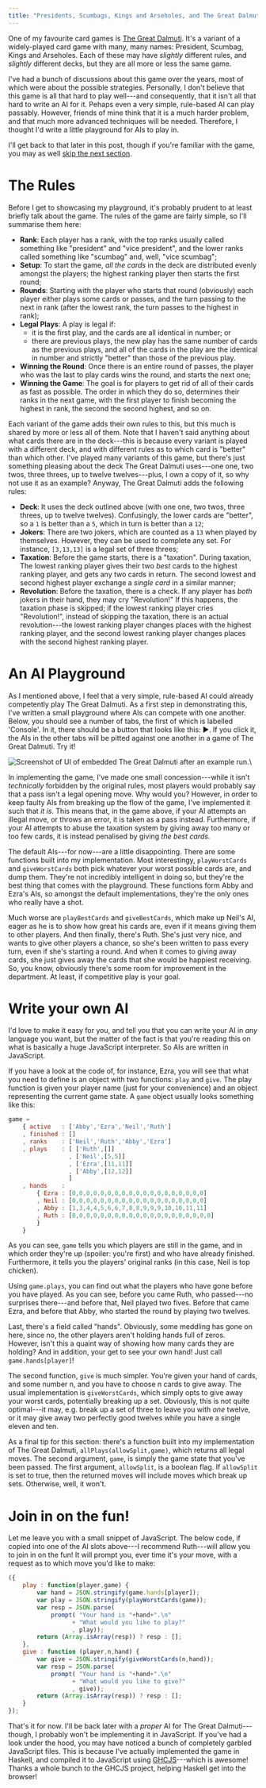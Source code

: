 ```yaml
---
title: "Presidents, Scumbags, Kings and Arseholes, and The Great Dalmuti"
---
```


One of my favourite card games is [The Great Dalmuti][BoardGameGeek]. It's  a variant of a widely-played card game with many, many names: President, Scumbag, Kings and Arseholes. Each of these may have *slightly* different rules, and *slightly* different decks, but they are all more or less the same game.

I've had a bunch of discussions about this game over the years, most of which were about the possible strategies. Personally, I don't believe that this game is all that hard to play well---and consequently, that it isn't all that hard to write an AI for it. Pehaps even a very simple, rule-based AI can play passably. However, friends of mine think that it is a much harder problem, and that much more advanced techniques will be needed. Therefore, I thought I'd write a little playground for AIs to play in.

<!--more-->

I'll get back to that later in this post, though if you're familiar with the game, you may as well [skip the next section](#an-ai-playground).


# The Rules

Before I get to showcasing my playground, it's probably prudent to at least briefly talk about the game. The rules of the game are fairly simple, so I'll summarise them here:

  - **Rank**: Each player has a rank, with the top ranks usually called something like "president" and "vice president", and the lower ranks called something like "scumbag" and, well, "vice scumbag";
  - **Setup**: To start the game, *all the cards* in the deck are distributed evenly amongst the players; the highest ranking player then starts the first round;
  - **Rounds**: Starting with the player who starts that round (obviously) each player either plays some cards or passes, and the turn passing to the next in rank (after the lowest rank, the turn passes to the highest in rank);
  - **Legal Plays**: A play is legal if:
      * it is the first play, and the cards are all identical in number; or
      * there are previous plays, the new play has the same number of cards as the previous plays, and all of the cards in the play are the identical in number and strictly "better" than those of the previous play.
  - **Winning the Round**: Once there is an entire round of passes, the player who was the last to play cards wins the round, and starts the next one;
  - **Winning the Game**: The goal is for players to get rid of all of their cards as fast as possible. The order in which they do so, determines their ranks in the next game, with the first player to finish becoming the highest in rank, the second the second highest, and so on.

Each variant of the game adds their own rules to this, but this much is shared by more or less all of them. Note that I haven't said anything about what cards there are in the deck---this is because every variant is played with a different deck, and with different rules as to which card is "better" than which other. I've played many variants of this game, but there's just something pleasing about the deck The Great Dalmuti uses---one one, two twos, three threes, up to twelve twelves---plus, I own a copy of it, so why not use it as an example? Anyway, The Great Dalmuti adds the following rules:

  - **Deck**: It uses the deck outlined above (with one one, two twos, three threes, up to twelve twelves). Confusingly, the lower cards are "better", so a `1` is better than a `5`, which in turn is better than a `12`;
  - **Jokers**: There are two jokers, which are counted as a `13` when played by themselves. However, they can be used to complete any set. For instance, `[3,13,13]` is a legal set of three threes;
  - **Taxation**: Before the game starts, there is a "taxation". During taxation, The lowest ranking player gives their two *best* cards to the highest ranking player, and gets any two cards in return. The second lowest and second highest player exchange a *single card* in a similar manner;
  - **Revolution**: Before the taxation, there is a check. If any player has *both* jokers in their hand, they may cry "Revolution!" If this happens, the taxation phase is skipped; if the lowest ranking player cries "Revolution!", instead of skipping the taxation, there is an actual revolution---the lowest ranking player changes places with the highest ranking player, and the second lowest ranking player changes places with the second highest ranking player.


# An AI Playground

As I mentioned above, I feel that a very simple, rule-based AI could already competently play The Great Dalmuti. As a first step in demonstrating this, I've written a small playground where AIs can compete with one another. Below, you should see a number of tabs, the first of which is labelled 'Console'. In it, there should be a button that looks like this: <span class="runmain">&#9654;</span>. If you click it, the AIs in the other tabs will be pitted against one another in a game of The Great Dalmuti. Try it!

![Screenshot of UI of embedded The Great Dalmuti after an example run.](/assets/images/dalmuti-example.png)\

In implementing the game, I've made one small concession---while it isn't *technically* forbidden by the original rules, most players would probably say that a pass isn't a legal opening move. Why would you? However, in order to keep faulty AIs from breaking up the flow of the game, I've implemented it such that *it is*. This means that, in the game above, if your AI attempts an illegal move, or throws an error, it is taken as a pass instead. Furthermore, if your AI attempts to abuse the taxation system by giving away too many or too few cards, it is instead penalised by giving *the best cards.*

The default AIs---for now---are a little disappointing. There are some functions built into my implementation. Most interestingy, `playWorstCards` and `giveWorstCards` both pick whatever your worst possible cards are, and dump them. They're not incredibly intelligent in doing so, but they're the best thing that comes with the playground. These functions form Abby and Ezra's AIs, so amongst the default implementations, they're the only ones who really have a shot.

Much worse are `playBestCards` and `giveBestCards`, which make up Neil's AI, eager as he is to show how great his cards are, even if it means giving them to other players. And then finally, there's Ruth. She's just very nice, and wants to give other players a chance, so she's been written to pass every turn, even if she's starting a round. And when it comes to giving away cards, she just gives away the cards that she would be happiest receiving. So, you know, obviously there's some room for improvement in the department. At least, if competitive play is your goal.


# Write your own AI

I'd love to make it easy for you, and tell you that you can write your AI in *any* language you want, but the matter of the fact is that you're reading this on what is basically a huge JavaScript interpreter. So AIs are written in JavaScript.

If you have a look at the code of, for instance, Ezra, you will see that what you need to define is an object with two functions: `play` and `give`. The play function is given your player name (just for your convenience) and an object representing the current game state. A `game` object usually looks something like this:

```javascript
game =
    { active   : ['Abby','Ezra','Neil','Ruth']
    , finished : []
    , ranks    : ['Neil','Ruth','Abby','Ezra']
    , plays    : [ ['Ruth',[]]
                 , ['Neil',[5,5]]
                 , ['Ezra',[11,11]]
                 , ['Abby',[12,12]]
                 ]
    , hands    :
        { Ezra : [0,0,0,0,0,0,0,0,0,0,0,0,0,0,0,0,0,0,0]
        , Neil : [0,0,0,0,0,0,0,0,0,0,0,0,0,0,0,0,0,0,0]
        , Abby : [1,3,4,4,5,6,6,7,8,8,9,9,9,10,10,11,11]
        , Ruth : [0,0,0,0,0,0,0,0,0,0,0,0,0,0,0,0,0,0,0,0]
        }
    }
```

As you can see, `game` tells you which players are still in the game, and in which order they're up (spoiler: you're first) and who have already finished. Furthermore, it tells you the players' original ranks (in this case, Neil is top chicken).

Using `game.plays`, you can find out what the players who have gone before you have played. As you can see, before you came Ruth, who passed---no surprises there---and before that, Neil played two fives. Before that came Ezra, and before that Abby, who started the round by playing two twelves.

Last, there's a field called "hands". Obviously, some meddling has gone on here, since no, the other players aren't holding hands full of zeros. However, isn't this a quaint way of showing how many cards they are holding? And in addition, your get to see your own hand! Just call `game.hands[player]`!

The second function, `give` is much simpler. You're given your hand of cards, and some number n, and you have to choose n cards to give away. The usual implementation is `giveWorstCards`, which simply opts to give away your worst cards, potentially breaking up a set. Obviously, this is not quite optimal---it may, e.g. break up a set of three to leave you with *one* twelve, or it may give away two perfectly good twelves while you have a single eleven and ten.

As a final tip for this section: there's a function built into my implementation of The Great Dalmuti, `allPlays(allowSplit,game)`, which returns all legal moves. The second argument, `game`, is simply the game state that you've been passed. The first argument, `allowSplit`, is a boolean flag. If `allowSplit` is set to true, then the returned moves will include moves which break up sets. Otherwise, well, it won't.


# Join in on the fun!

Let me leave you with a small snippet of JavaScript. The below code, if copied into one of the AI slots above---I recommend Ruth---will allow you to join in on the fun! It will prompt you, ever time it's your move, with a request as to which move you'd like to make:

```javascript
({
    play : function(player,game) {
        var hand = JSON.stringify(game.hands[player]);
        var play = JSON.stringify(playWorstCards(game));
        var resp = JSON.parse(
            prompt( "Your hand is "+hand+".\n"
                  + "What would you like to play?"
                  , play));
        return (Array.isArray(resp)) ? resp : [];
    },
    give : function (player,n,hand) {
        var give = JSON.stringify(giveWorstCards(n,hand));
        var resp = JSON.parse(
            prompt( "Your hand is "+hand+".\n"
                  + "What would you like to give?"
                  , give));
        return (Array.isArray(resp)) ? resp : [];
    }
});
```

That's it for now. I'll be back later with a *proper* AI for The Great Dalmuti---though, I probably won't be implementing it in JavaScript. If you've had a look under the hood, you may have noticed a bunch of completely garbled JavaScript files. This is because I've actually implemented the game in Haskell, and compiled it to JavaScript using [GHCJS][GHCJS]---which is awesome! Thanks a whole bunch to the GHCJS project, helping Haskell get into the browser!

[BoardGameGeek]: https://boardgamegeek.com/boardgame/929/great-dalmuti
[GHCJS]: https://github.com/ghcjs/ghcjs
